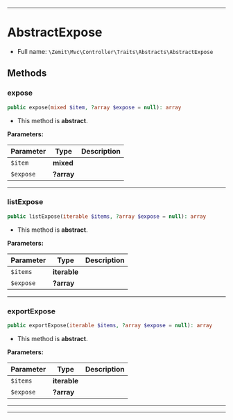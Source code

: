 ***

# AbstractExpose





* Full name: `\Zemit\Mvc\Controller\Traits\Abstracts\AbstractExpose`




## Methods


### expose



```php
public expose(mixed $item, ?array $expose = null): array
```




* This method is **abstract**.



**Parameters:**

| Parameter | Type | Description |
|-----------|------|-------------|
| `$item` | **mixed** |  |
| `$expose` | **?array** |  |





***

### listExpose



```php
public listExpose(iterable $items, ?array $expose = null): array
```




* This method is **abstract**.



**Parameters:**

| Parameter | Type | Description |
|-----------|------|-------------|
| `$items` | **iterable** |  |
| `$expose` | **?array** |  |





***

### exportExpose



```php
public exportExpose(iterable $items, ?array $expose = null): array
```




* This method is **abstract**.



**Parameters:**

| Parameter | Type | Description |
|-----------|------|-------------|
| `$items` | **iterable** |  |
| `$expose` | **?array** |  |





***

***

